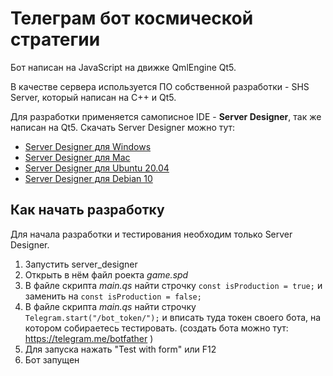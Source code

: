 # Телеграм бот космической стратегии

Бот написан на JavaScript на движке QmlEngine Qt5.

В качестве сервера используется ПО собственной разработки - SHS Server, который написан на С++ и Qt5. 

Для разработки применяется самописное IDE - **Server Designer**, так же написан на Qt5.
Скачать Server Designer можно тут:
* [Server Designer для Windows](https://shs.tools/packages/utils/server_designer_0.99.0_alpha_windows_x86_64.zip)
* [Server Designer для Mac](https://shs.tools/packages/utils/server_designer_0.99.0_alpha_macosx_x64.dmg.zip)
* [Server Designer для Ubuntu 20.04](https://shs.tools/packages/utils/server_designer_0.99.0_alpha_ubuntu20.04_amd64.deb)
* [Server Designer для Debian 10](https://shs.tools/packages/utils/server_designer_0.99.0_alpha_debian10_amd64.deb)


## Как начать разработку
Для начала разработки и тестирования необходим только Server Designer.
1. Запустить server_designer
2. Открыть в нём файл роекта *game.spd*
3. В файле скрипта *main.qs* найти строчку `const isProduction = true;` и заменить на `const isProduction = false;`
4. В файле скрипта *main.qs* найти строчку `Telegram.start("/bot_token/");` и вписать туда токен своего бота, на котором собираетесь тестировать. (создать бота можно тут: https://telegram.me/botfather )
5. Для запуска нажать "Test with form" или F12
6. Бот запущен
